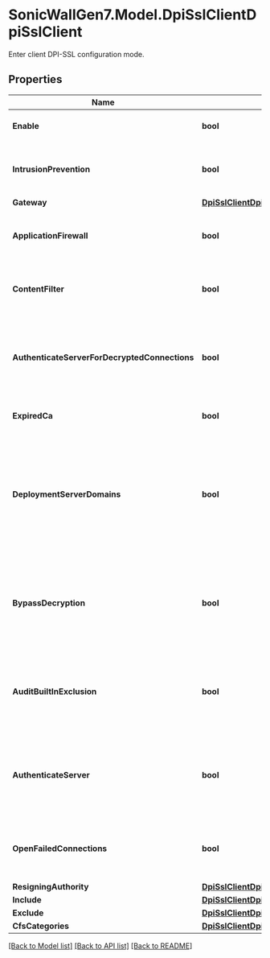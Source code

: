 # SonicWallGen7.Model.DpiSslClientDpiSslClient
Enter client DPI-SSL configuration mode.

## Properties

Name | Type | Description | Notes
------------ | ------------- | ------------- | -------------
**Enable** | **bool** | Enable SSL client inspection. | [optional] 
**IntrusionPrevention** | **bool** | Enable intrusion prevention for client DPI-SSL. | [optional] 
**Gateway** | [**DpiSslClientDpiSslClientGateway**](DpiSslClientDpiSslClientGateway.md) |  | [optional] 
**ApplicationFirewall** | **bool** | Enable application firewall for client DPI-SSL. | [optional] 
**ContentFilter** | **bool** | Enable content filter for client DPI-SSL. | [optional] 
**AuthenticateServerForDecryptedConnections** | **bool** | Enable always authenticate server for decrypted connections for client DPI-SSL. | [optional] 
**ExpiredCa** | **bool** | Enable allow expired CA. | [optional] 
**DeploymentServerDomains** | **bool** | Enable deployment wherein the firewall sees a single server IP for different server domains, ex: proxy setup. | [optional] 
**BypassDecryption** | **bool** | Enable allow SSL without decryption (bypass) when connection limit exceeded. | [optional] 
**AuditBuiltInExclusion** | **bool** | Enable audit new built-in exclusion domain names prior to being added for exclusion. | [optional] 
**AuthenticateServer** | **bool** | Enable always authenticate server before applying exclusion policy. | [optional] 
**OpenFailedConnections** | **bool** | Open failed connections (that are not deemed a security threat). | [optional] 
**ResigningAuthority** | [**DpiSslClientDpiSslClientResigningAuthority**](DpiSslClientDpiSslClientResigningAuthority.md) |  | [optional] 
**Include** | [**DpiSslClientDpiSslClientInclude**](DpiSslClientDpiSslClientInclude.md) |  | [optional] 
**Exclude** | [**DpiSslClientDpiSslClientExclude**](DpiSslClientDpiSslClientExclude.md) |  | [optional] 
**CfsCategories** | [**DpiSslClientDpiSslClientCfsCategories**](DpiSslClientDpiSslClientCfsCategories.md) |  | [optional] 

[[Back to Model list]](../README.md#documentation-for-models) [[Back to API list]](../README.md#documentation-for-api-endpoints) [[Back to README]](../README.md)

